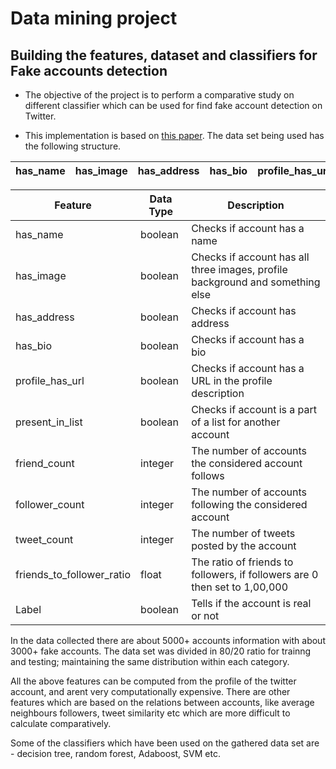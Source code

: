 # Data mining project
## Building the features, dataset and classifiers for Fake accounts detection

* The objective of the project is to perform a comparative study on different classifier which can be used for find fake account detection on Twitter. 

* This implementation is based on [this paper](https://www.iit.cnr.it/node/25087). The data set being used has the following structure.

| has_name | has_image | has_address | has_bio | profile_has_url | present_in_list | friend_count | follower_count | tweet_count | friends_to_follower_ratio | label |
|----------|-----------|-------------|---------|-----------------|-----------------|--------------|----------------|-------------|---------------------------|-----|

| Feature                   | Data Type | Description                                                                   |
|---------------------------|-----------|-------------------------------------------------------------------------------|
| has_name                  | boolean   | Checks if account has a name                                                  |
| has_image                 | boolean   | Checks if account has all three images, profile background and something else |
| has_address               | boolean   | Checks if account has address                                                 |
| has_bio                   | boolean   | Checks if account has a bio                                                   |
| profile_has_url           | boolean   | Checks if account has a URL in the profile description                        |
| present_in_list           | boolean   | Checks if account is a part of a list for another account                     |
| friend_count              | integer   | The number of accounts the considered account follows                         |
| follower_count            | integer   | The number of accounts following the considered account                       |
| tweet_count               | integer   | The number of tweets posted by the account                                    |
| friends_to_follower_ratio | float     | The ratio of friends to followers, if followers are 0 then set to 1,00,000    |
| Label                     | boolean   | Tells if the account is real or not                                           |

In the data collected there are about 5000+ accounts information with about 3000+ fake accounts. The data set was divided in 80/20 ratio for trainng and testing; maintaining the same distribution within each category.

All the above features can be computed from the profile of the twitter account, and arent very computationally expensive. There are other features which are based on the relations between accounts, like average neighbours followers, tweet similarity etc which are more difficult to calculate comparatively.

Some of the classifiers which have been used on the gathered data set are - decision tree, random forest, Adaboost, SVM etc.
